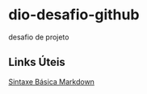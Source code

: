 # dio-desafio-github
desafio de projeto
## Links Úteis
[Sintaxe Básica Markdown](https://www.markdownguide.org/)
